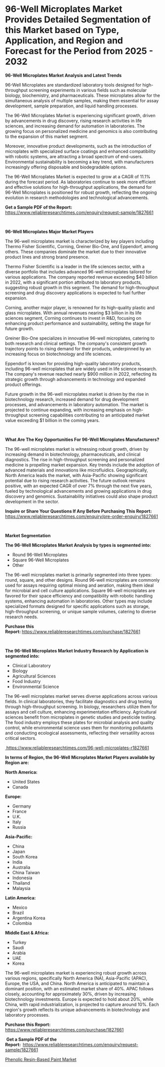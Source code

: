 <p><h1>96-Well Microplates Market Provides Detailed Segmentation of this Market based on Type, Application, and Region and Forecast for the Period from 2025 - 2032</h1></p><p><strong>96-Well Microplates Market Analysis and Latest Trends</strong></p>
<p><p>96-Well Microplates are standardized laboratory tools designed for high-throughput screening experiments in various fields such as molecular biology, biochemistry, and pharmaceuticals. These microplates allow for the simultaneous analysis of multiple samples, making them essential for assay development, sample preparation, and liquid handling processes.</p><p>The 96-Well Microplates Market is experiencing significant growth, driven by advancements in drug discovery, rising research activities in life sciences, and increasing demand for automation in laboratories. The growing focus on personalized medicine and genomics is also contributing to the expansion of this market segment. </p><p>Moreover, innovative product developments, such as the introduction of microplates with specialized surface coatings and enhanced compatibility with robotic systems, are attracting a broad spectrum of end-users. Environmental sustainability is becoming a key trend, with manufacturers increasingly offering disposable and biodegradable options. </p><p>The 96-Well Microplates Market is expected to grow at a CAGR of 11.1% during the forecast period. As laboratories continue to seek more efficient and effective solutions for high-throughput applications, the demand for 96-Well Microplates is positioned for robust growth, reflecting the ongoing evolution in research methodologies and technological advancements.</p></p>
<p><strong>Get a Sample PDF of the Report:&nbsp;</strong> <a href="https://www.reliableresearchtimes.com/enquiry/request-sample/1827661?utm_campaign=2123&utm_medium=2&utm_source=Github&utm_content=ia&utm_term=03022025&utm_id=96-well-microplates">https://www.reliableresearchtimes.com/enquiry/request-sample/1827661</a></p>
<p>&nbsp;</p>
<p><strong>96-Well Microplates Major Market Players</strong></p>
<p><p>The 96-well microplates market is characterized by key players including Thermo Fisher Scientific, Corning, Greiner Bio-One, and Eppendorf, among others. These companies dominate the market due to their innovative product lines and strong brand presence.</p><p>Thermo Fisher Scientific is a leader in the life sciences sector, with a diverse portfolio that includes advanced 96-well microplates tailored for various applications. The company reported revenue exceeding $40 billion in 2022, with a significant portion attributed to laboratory products, suggesting robust growth in this segment. The demand for high-throughput screening and drug discovery applications is expected to fuel further expansion.</p><p>Corning, another major player, is renowned for its high-quality plastic and glass microplates. With annual revenues nearing $3 billion in its life sciences segment, Corning continues to invest in R&D, focusing on enhancing product performance and sustainability, setting the stage for future growth.</p><p>Greiner Bio-One specializes in innovative 96-well microplates, catering to both research and clinical settings. The company's consistent growth trajectory points to rising demand for their products, underpinned by an increasing focus on biotechnology and life sciences. </p><p>Eppendorf is known for providing high-quality laboratory products, including 96-well microplates that are widely used in life science research. The company's revenue reached nearly $900 million in 2022, reflecting its strategic growth through advancements in technology and expanded product offerings.</p><p>Future growth in the 96-well microplates market is driven by the rise in biotechnology research, increased demand for drug development processes, and advancements in laboratory automation. The market is projected to continue expanding, with increasing emphasis on high-throughput screening capabilities contributing to an anticipated market value exceeding $1 billion in the coming years.</p></p>
<p>&nbsp;</p>
<p><strong>What Are The Key Opportunities For 96-Well Microplates Manufacturers?</strong></p>
<p><p>The 96-well microplates market is witnessing robust growth, driven by increasing demand in biotechnology, pharmaceuticals, and clinical diagnostics. The rise in high-throughput screening and personalized medicine is propelling market expansion. Key trends include the adoption of advanced materials and innovations like microfluidics. Geographically, North America leads the market, with Asia-Pacific showing significant potential due to rising research activities. The future outlook remains positive, with an expected CAGR of over 7% through the next five years, fueled by technological advancements and growing applications in drug discovery and genomics. Sustainability initiatives could also shape product development in the sector.</p></p>
<p><strong>Inquire or Share Your Questions If Any Before Purchasing This Report:</strong> <a href="https://www.reliableresearchtimes.com/enquiry/pre-order-enquiry/1827661?utm_campaign=2123&utm_medium=2&utm_source=Github&utm_content=ia&utm_term=03022025&utm_id=96-well-microplates">https://www.reliableresearchtimes.com/enquiry/pre-order-enquiry/1827661</a></p>
<p>&nbsp;</p>
<p><strong>Market Segmentation</strong></p>
<p><strong>The 96-Well Microplates Market Analysis by types is segmented into:</strong></p>
<p><ul><li>Round 96-Well Microplates</li><li>Square 96-Well Microplates</li><li>Other</li></ul></p>
<p><p>The 96-well microplates market is primarily segmented into three types: round, square, and other designs. Round 96-well microplates are commonly used for assays requiring optimal mixing and aeration, making them ideal for microbial and cell culture applications. Square 96-well microplates are favored for their space efficiency and compatibility with robotic handling systems, enhancing automation in laboratories. Other types may include specialized formats designed for specific applications such as storage, high-throughput screening, or unique sample volumes, catering to diverse research needs.</p></p>
<p><strong>Purchase this Report:&nbsp;</strong><a href="https://www.reliableresearchtimes.com/purchase/1827661?utm_campaign=2123&utm_medium=2&utm_source=Github&utm_content=ia&utm_term=03022025&utm_id=96-well-microplates">https://www.reliableresearchtimes.com/purchase/1827661</a></p>
<p>&nbsp;</p>
<p><strong>The 96-Well Microplates Market Industry Research by Application is segmented into:</strong></p>
<p><ul><li>Clinical Laboratory</li><li>Biology</li><li>Agricultural Sciences</li><li>Food Industry</li><li>Environmental Science</li></ul></p>
<p><p>The 96-well microplates market serves diverse applications across various fields. In clinical laboratories, they facilitate diagnostics and drug testing through high-throughput screening. In biology, researchers utilize them for assays and cell culture, enhancing experimentation efficiency. Agricultural sciences benefit from microplates in genetic studies and pesticide testing. The food industry employs these plates for microbial analysis and quality control, while environmental science uses them for monitoring pollutants and conducting ecological assessments, reflecting their versatility across critical sectors.</p></p>
<p><a href="https://www.reliableresearchtimes.com/96-well-microplates-r1827661?utm_campaign=2123&utm_medium=2&utm_source=Github&utm_content=ia&utm_term=03022025&utm_id=96-well-microplates">&nbsp;https://www.reliableresearchtimes.com/96-well-microplates-r1827661</a></p>
<p><strong>In terms of Region, the 96-Well Microplates Market Players available by Region are:</strong></p>
<p>
    <p> <strong> North America: </strong>
        <ul>
            <li>United States</li>
            <li>Canada</li>
        </ul>
        </p> 
    <p> <strong> Europe: </strong>
        <ul>
            <li>Germany</li>
            <li>France</li>
            <li>U.K.</li>
            <li>Italy</li>
            <li>Russia</li>
        </ul>
        </p> 
    <p> <strong> Asia-Pacific: </strong>
        <ul>
            <li>China</li>
            <li>Japan</li>
            <li>South Korea</li>
            <li>India</li>
            <li>Australia</li>
            <li>China Taiwan</li>
            <li>Indonesia</li>
            <li>Thailand</li>
            <li>Malaysia</li>
        </ul>
        </p> 
    <p> <strong> Latin America: </strong>
        <ul>
            <li>Mexico</li>
            <li>Brazil</li>
            <li>Argentina Korea</li>
            <li>Colombia</li>
        </ul>
        </p> 
    <p> <strong> Middle East & Africa: </strong>
        <ul>
            <li>Turkey</li>
            <li>Saudi</li>
            <li>Arabia</li>
            <li>UAE</li>
            <li>Korea</li>
        </ul>
    </p>
    </p>
<p><p>The 96-well microplates market is experiencing robust growth across various regions, specifically North America (NA), Asia-Pacific (APAC), Europe, the USA, and China. North America is anticipated to maintain a dominant position, with an estimated market share of 40%. APAC follows closely, accounting for approximately 30%, driven by increasing biotechnology investments. Europe is expected to hold about 20%, while China, with rapid industrialization, is projected to capture around 10%. Each region's growth reflects its unique advancements in biotechnology and laboratory processes.</p></p>
<p><strong>Purchase this Report: </strong><a href="https://www.reliableresearchtimes.com/purchase/1827661?utm_campaign=2123&utm_medium=2&utm_source=Github&utm_content=ia&utm_term=03022025&utm_id=96-well-microplates">https://www.reliableresearchtimes.com/purchase/1827661</a></p>
<p>&nbsp;<strong>Get a Sample PDF of the Report:&nbsp;&nbsp;</strong><a href="https://www.reliableresearchtimes.com/enquiry/request-sample/1827661?utm_campaign=2123&utm_medium=2&utm_source=Github&utm_content=ia&utm_term=03022025&utm_id=96-well-microplates">https://www.reliableresearchtimes.com/enquiry/request-sample/1827661</a></p>
<p><strong></strong></p>
<p><p><a href="https://github.com/mcfred89/Market-Research-Report-List-1/blob/main/phenolic-resin-based-paint-market.md?utm_campaign=2123&utm_medium=2&utm_source=Github&utm_content=ia&utm_term=03022025&utm_id=96-well-microplates">Phenolic Resin-Based Paint Market</a></p></p>